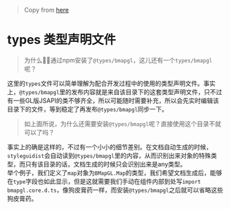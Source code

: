 > Copy from [here](https://github.com/huiyan-fe/react-bmapgl/tree/master/types)
# types 类型声明文件

> 为什么👴🏻通过npm安装了`@types/bmapgl`，这儿还有一个`types/bmapgl`呢？

这里的`types`文件可以简单理解为配合开发过程中的使用的类型声明文件。事实上，`@types/bmapgl`里的发布内容就是来自该目录下的这套类型声明文件，只不过有一些GL版JSAPI的类不够齐全，所以可能随时需要补充，所以会先实时编辑该目录下的文件，等到稳定了再发布`@types/bmapgl`同步一下。

> 如上面所说，为什么还需要安装`@types/bmapgl`呢？直接使用这个目录不就可以了吗？

事实上的确是这样的，不过有一个小小的细节差别。在文档自动生成的时候，`styleguidist`会自动读到`@types/bmapgl`里的内容，从而识别出来对象的特殊类型，而只有该目录的话，文档生成的时候只会识别出来是any类型。  
举个例子，我们定义了`map`对象为`BMapGL.Map`的类型，我们希望文档生成后，能够在`type`字段也如此显示，但是这就需要我们手动在组件内部到处写`import bmapgl.core.d.ts`，像狗皮膏药一样，而安装`@types/bmapgl`之后就可以省略这些狗皮膏药。
